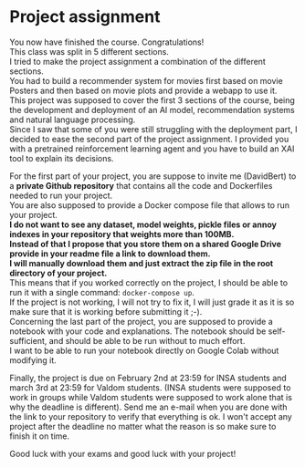 # Project assignment

You now have finished the course. Congratulations!  
This class was split in 5 different sections.  
I tried to make the project assignment a combination of the different sections.  
You had to build a recommender system for movies first based on movie Posters and then based on movie plots and provide a webapp to use it.  
This project was supposed to cover the first 3 sections of the course, being the development and deployment of an AI model, recommendation systems and natural language processing.  
Since I saw that some of you were still struggling with the deployment part, I decided to ease the second part of the project assignment.
I provided you with a pretrained reinforcement learning agent and you have to build an XAI tool to explain its decisions.
  
For the first part of your project, you are suppose to invite me (DavidBert) to a __private Github repository__ that contains all the code and Dockerfiles needed to run your project.  
You are also supposed to provide a Docker compose file that allows to run your project.  
__I do not want to see any dataset, model weights, pickle files or annoy indexes in your repository that weights more than 100MB.  
Instead of that I propose that you store them on a shared Google Drive provide in your readme file a link to download them.  
I will manually download them and just extract the zip file in the root directory of your project.__  
This means that if you worked correctly on the project, I should be able to run it with a single command: `docker-compose up`.  
If the project is not working, I will not try to fix it, I will just grade it as it is so make sure that it is working before submitting it ;-).  
Concerning the last part of the project, you are supposed to provide a notebook with your code and explanations. The notebook should be self-sufficient, and should be able to be run without to much effort.  
I want to be able to run your notebook directly on Google Colab without modifying it.  

Finally, the project is due on February 2nd at 23:59 for INSA students and march 3rd at 23:59 for Valdom students. (INSA students were supposed to work in groups while Valdom students were supposed to work alone that is why the deadline is different).
Send me an e-mail when you are done with the link to your repository to verify that everything is ok.
I won't accept any project after the deadline no matter what the reason is so make sure to finish it on time.

Good luck with your exams and good luck with your project!

